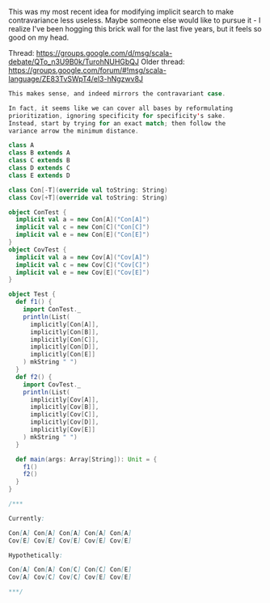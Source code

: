 This was my most recent idea for modifying implicit search to make contravariance less useless. Maybe someone else would like to pursue it - I realize I've been hogging this brick wall for the last five years, but it feels so good on my head.

Thread: https://groups.google.com/d/msg/scala-debate/QTo_n3U9B0k/TurohNUHGbQJ
Older thread: https://groups.google.com/forum/#!msg/scala-language/ZE83TvSWpT4/el3-hNgzwv8J

```scala
This makes sense, and indeed mirrors the contravariant case.

In fact, it seems like we can cover all bases by reformulating
prioritization, ignoring specificity for specificity's sake.
Instead, start by trying for an exact match; then follow the
variance arrow the minimum distance.

class A
class B extends A
class C extends B
class D extends C
class E extends D

class Con[-T](override val toString: String)
class Cov[+T](override val toString: String)

object ConTest {
  implicit val a = new Con[A]("Con[A]")
  implicit val c = new Con[C]("Con[C]")
  implicit val e = new Con[E]("Con[E]")
}
object CovTest {
  implicit val a = new Cov[A]("Cov[A]")
  implicit val c = new Cov[C]("Cov[C]")
  implicit val e = new Cov[E]("Cov[E]")
}

object Test {
  def f1() {
    import ConTest._
    println(List(
      implicitly[Con[A]],
      implicitly[Con[B]],
      implicitly[Con[C]],
      implicitly[Con[D]],
      implicitly[Con[E]]
    ) mkString " ")
  }
  def f2() {
    import CovTest._
    println(List(
      implicitly[Cov[A]],
      implicitly[Cov[B]],
      implicitly[Cov[C]],
      implicitly[Cov[D]],
      implicitly[Cov[E]]
    ) mkString " ")
  }

  def main(args: Array[String]): Unit = {
    f1()
    f2()
  }
}

/*** 

Currently:

Con[A] Con[A] Con[A] Con[A] Con[A]
Cov[E] Cov[E] Cov[E] Cov[E] Cov[E]

Hypothetically:

Con[A] Con[A] Con[C] Con[C] Con[E]
Cov[A] Cov[C] Cov[C] Cov[E] Cov[E]

***/
```
